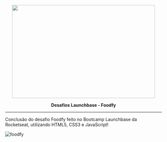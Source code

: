 <p align="center">
  <img width="460" height="300" src="https://camo.githubusercontent.com/268b1344409fac98c4eeda520482b6910c4ddcba/68747470733a2f2f73746f726167652e676f6f676c65617069732e636f6d2f676f6c64656e2d77696e642f626f6f7463616d702d6c61756e6368626173652f6c6f676f2e706e67">
</p>

 <p align="center"><b>Desafios Launchbase - Foodfy</b></p>
 <hr>


Conclusão do desafio Foodfy feito no Bootcamp Launchbase da Rocketseat, utilizando HTML5, CSS3 e JavaScript!

![foodfy](https://user-images.githubusercontent.com/66964164/85912689-d1f38980-b804-11ea-8905-be647be638f3.gif)





